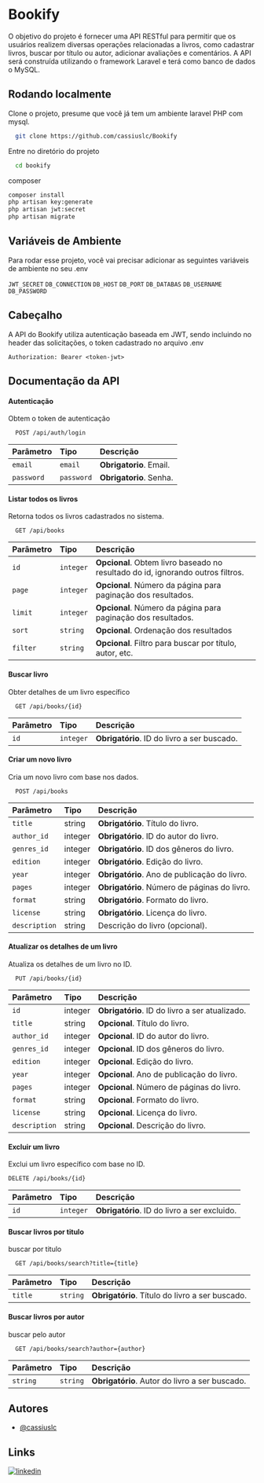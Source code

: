 
# Bookify

O objetivo do projeto é fornecer uma API RESTful para permitir que os usuários realizem diversas operações relacionadas a livros, como cadastrar livros, buscar por título ou autor, adicionar avaliações e comentários. A API será construída utilizando o framework Laravel e terá como banco de dados o MySQL.




## Rodando localmente

Clone o projeto, presume que você já tem um ambiente laravel PHP com mysql.

```bash
  git clone https://github.com/cassiuslc/Bookify
```

Entre no diretório do projeto

```bash
  cd bookify
```

composer

```bash
composer install
php artisan key:generate
php artisan jwt:secret
php artisan migrate
```

## Variáveis de Ambiente

Para rodar esse projeto, você vai precisar adicionar as seguintes variáveis de ambiente no seu .env

`JWT_SECRET`
`DB_CONNECTION`
`DB_HOST`
`DB_PORT`
`DB_DATABAS`
`DB_USERNAME`
`DB_PASSWORD`


## Cabeçalho

A API do Bookify utiliza autenticação baseada em JWT, sendo incluindo no header das solicitações, o token cadastrado no arquivo .env

`Authorization: Bearer <token-jwt>`


## Documentação da API
#### Autenticação
Obtem o token de autenticação
```https
  POST /api/auth/login
```
| Parâmetro   | Tipo       | Descrição                           |
| :---------- | :--------- | :---------------------------------- |
| `email` | `email` | **Obrigatorio**. Email. |
| `password` | `password` | **Obrigatorio**. Senha. |

#### Listar todos os livros
Retorna todos os livros cadastrados no sistema.
```https
  GET /api/books
```

| Parâmetro   | Tipo       | Descrição                           |
| :---------- | :--------- | :---------------------------------- |
| `id` | `integer` | **Opcional**. Obtem livro baseado no resultado do id, ignorando outros filtros. |
| `page` | `integer` | **Opcional**. Número da página para paginação dos resultados. |
| `limit` | `integer` | **Opcional**. Número da página para paginação dos resultados. |
| `sort` | `string` | **Opcional**. Ordenação dos resultados |
| `filter` | `string` | **Opcional**. Filtro para buscar por título, autor, etc. |

#### Buscar livro
Obter detalhes de um livro específico

```https
  GET /api/books/{id}
```

| Parâmetro   | Tipo       | Descrição                                   |
| :---------- | :--------- | :------------------------------------------ |
| `id`      | `integer` | **Obrigatório**. ID do livro a ser buscado. |



#### Criar um novo livro

Cria um novo livro com base nos dados.

```https
  POST /api/books
```

| Parâmetro    | Tipo    | Descrição                                     |
| :----------- | :------ | :-------------------------------------------- |
| `title`      | string  | **Obrigatório**. Título do livro.              |
| `author_id`  | integer | **Obrigatório**. ID do autor do livro.         |
| `genres_id`  | integer | **Obrigatório**. ID dos gêneros do livro.      |
| `edition`    | integer | **Obrigatório**. Edição do livro.              |
| `year`       | integer | **Obrigatório**. Ano de publicação do livro.   |
| `pages`      | integer | **Obrigatório**. Número de páginas do livro.   |
| `format`     | string  | **Obrigatório**. Formato do livro.             |
| `license`    | string  | **Obrigatório**. Licença do livro.             |
| `description`| string  | Descrição do livro (opcional).                 |


#### Atualizar os detalhes de um livro
Atualiza os detalhes de um livro no ID.

```https
  PUT /api/books/{id}
```

| Parâmetro   | Tipo       | Descrição                                   |
| :---------- | :--------- | :------------------------------------------ |
| `id`      | integer | **Obrigatório**. ID do livro a ser atualizado. |
| `title`      | string  | **Opcional**. Título do livro.              |
| `author_id`  | integer | **Opcional**. ID do autor do livro.         |
| `genres_id`  | integer | **Opcional**. ID dos gêneros do livro.      |
| `edition`    | integer | **Opcional**. Edição do livro.              |
| `year`       | integer | **Opcional**. Ano de publicação do livro.   |
| `pages`      | integer | **Opcional**. Número de páginas do livro.   |
| `format`     | string  | **Opcional**. Formato do livro.             |
| `license`    | string  | **Opcional**. Licença do livro.             |
| `description`| string  | **Opcional**. Descrição do livro.            |


#### Excluir um livro

Exclui um livro específico com base no ID.

```https
DELETE /api/books/{id}
```

| Parâmetro   | Tipo       | Descrição                                   |
| :---------- | :--------- | :------------------------------------------ |
| `id`      | `integer` | **Obrigatório**. ID do livro a ser excluido. |

#### Buscar livros por titulo

buscar por titulo

```https
  GET /api/books/search?title={title}
```

| Parâmetro   | Tipo       | Descrição                                   |
| :---------- | :--------- | :------------------------------------------ |
| `title`      | `string` | **Obrigatório**. Título do livro a ser buscado. |

#### Buscar livros por autor

buscar pelo autor

```https
  GET /api/books/search?author={author}
```

| Parâmetro   | Tipo       | Descrição                                   |
| :---------- | :--------- | :------------------------------------------ |
| `string`      | `string` | **Obrigatório**. Autor do livro a ser buscado. |

## Autores

- [@cassiuslc](https://www.github.com/cassiuslc)


## Links

[![linkedin](https://img.shields.io/badge/linkedin-0A66C2?style=for-the-badge&logo=linkedin&logoColor=white)](https://www.linkedin.com/cassiuslc)

